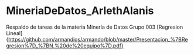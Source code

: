 # MineriaDeDatos_ArlethAlanis
Respaldo de tareas de la materia Minería de Datos Grupo 003
[Regresion Lineal]{https://github.com/armandios/armando/blob/master/Presentacion_%7BRegresion%7D_%7BN.%20de%20equipo%7D.pdf}
